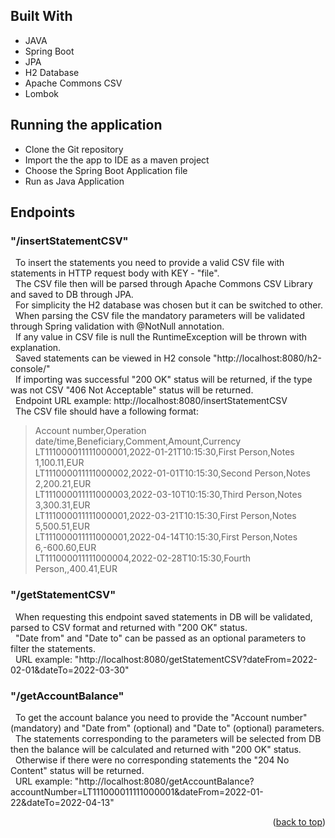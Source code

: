 ## Built With
  
* JAVA
* Spring Boot
* JPA
* H2 Database
* Apache Commons CSV
* Lombok
  
## Running the application
- Clone the Git repository
- Import the the app to IDE as a maven project
- Choose the Spring Boot Application file
- Run as Java Application
  
## Endpoints
  
### "/insertStatementCSV"  
&nbsp;&nbsp;To insert the statements you need to provide a valid CSV file with statements in HTTP request body with KEY - "file".  
&nbsp;&nbsp;The CSV file then will be parsed through Apache Commons CSV Library and saved to DB through JPA.  
&nbsp;&nbsp;For simplicity the H2 database was chosen but it can be switched to other.  
&nbsp;&nbsp;When parsing the CSV file the mandatory parameters will be validated through Spring validation with @NotNull annotation.  
&nbsp;&nbsp;If any value in CSV file is null the RuntimeException will be thrown with explanation.  
&nbsp;&nbsp;Saved statements can be viewed in H2 console "http://localhost:8080/h2-console/"  
&nbsp;&nbsp;If importing was successful "200 OK" status will be returned, if the type was not CSV "406 Not Acceptable" status will be returned.  
&nbsp;&nbsp;Endpoint URL example: http://localhost:8080/insertStatementCSV  
&nbsp;&nbsp;The CSV file should have a following format:  
>Account number,Operation date/time,Beneficiary,Comment,Amount,Currency  
>LT111000011111000001,2022-01-21T10:15:30,First Person,Notes 1,100.11,EUR  
>LT111000011111000002,2022-01-01T10:15:30,Second Person,Notes 2,200.21,EUR  
>LT111000011111000003,2022-03-10T10:15:30,Third Person,Notes 3,300.31,EUR  
>LT111000011111000001,2022-03-21T10:15:30,First Person,Notes 5,500.51,EUR  
>LT111000011111000001,2022-04-14T10:15:30,First Person,Notes 6,-600.60,EUR  
>LT111000011111000004,2022-02-28T10:15:30,Fourth Person,,400.41,EUR  
  
### "/getStatementCSV"  
&nbsp;&nbsp;When requesting this endpoint saved statements in DB will be validated, parsed to CSV format and returned with "200 OK" status.  
&nbsp;&nbsp;"Date from" and "Date to" can be passed as an optional parameters to filter the statements.  
&nbsp;&nbsp;URL example: "http://localhost:8080/getStatementCSV?dateFrom=2022-02-01&dateTo=2022-03-30"  
  
### "/getAccountBalance"  
&nbsp;&nbsp;To get the account balance you need to provide the "Account number" (mandatory) and "Date from" (optional) and "Date to" (optional) parameters.  
&nbsp;&nbsp;The statements corresponding to the parameters will be selected from DB then the balance will be calculated and returned with "200 OK" status.  
&nbsp;&nbsp;Otherwise if there were no corresponding statements the "204 No Content" status will be returned.  
&nbsp;&nbsp;URL example: "http://localhost:8080/getAccountBalance?accountNumber=LT111000011111000001&dateFrom=2022-01-22&dateTo=2022-04-13"  
<p align="right">(<a href="#top">back to top</a>)</p>
